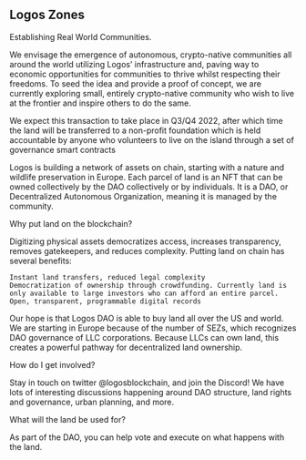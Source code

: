## Logos Zones

Establishing Real World Communities.

We envisage the emergence of autonomous, crypto-native communities all around the world utilizing Logos’ infrastructure and, paving way to economic opportunities for communities to thrive whilst respecting their freedoms. 
To seed the idea and provide a proof of concept, we are currently exploring small, entirely crypto-native community who wish to live at the frontier and inspire others to do the same.

We expect this transaction to take place in Q3/Q4 2022, after which time the land will be transferred to a non-profit foundation which is held accountable 
by anyone who volunteers to live on the island through a set of governance smart contracts

Logos is building a network of assets on chain, starting with a nature and wildlife preservation in Europe. Each parcel of land is an NFT that can be owned collectively by the DAO collectively or by individuals. It is a DAO, or Decentralized Autonomous Organization, meaning it is managed by the community.

Why put land on the blockchain?

Digitizing physical assets democratizes access, increases transparency, removes gatekeepers, and reduces complexity. Putting land on chain has several benefits:

    Instant land transfers, reduced legal complexity
    Democratization of ownership through crowdfunding. Currently land is only available to large investors who can afford an entire parcel.
    Open, transparent, programmable digital records

Our hope is that Logos DAO is able to buy land all over the US and world. We are starting in Europe because of the number of SEZs, which recognizes DAO governance of LLC corporations. Because LLCs can own land, this creates a powerful pathway for decentralized land ownership.

How do I get involved?

Stay in touch on twitter @logosblockchain, and join the Discord! We have lots of interesting discussions happening around DAO structure, land rights and governance, urban planning, and more.

What will the land be used for?

As part of the DAO, you can help vote and execute on what happens with the land.
